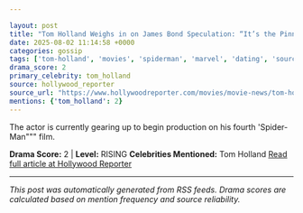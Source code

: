 ```yaml
---

layout: post
title: "Tom Holland Weighs in on James Bond Speculation: “It’s the Pinnacle of Working in Our Industry”"""
date: 2025-08-02 11:14:58 +0000
categories: gossip
tags: ['tom-holland', 'movies', 'spiderman', 'marvel', 'dating', 'source-hollywood_reporter', 'drama-rising']
drama_score: 2
primary_celebrity: tom_holland
source: hollywood_reporter
source_url: "https://www.hollywoodreporter.com/movies/movie-news/tom-holland-james-bond-speculation-1236336138/"""
mentions: {'tom_holland': 2}
---
```


The actor is currently gearing up to begin production on his fourth 'Spider-Man""" film.

**Drama Score:** 2 | **Level:** RISING **Celebrities Mentioned:** Tom Holland [Read full article at Hollywood Reporter](https://www.hollywoodreporter.com/movies/movie-news/tom-holland-james-bond-speculation-1236336138/)

---

*This post was automatically generated from RSS feeds. Drama scores are calculated based on mention frequency and source reliability.*